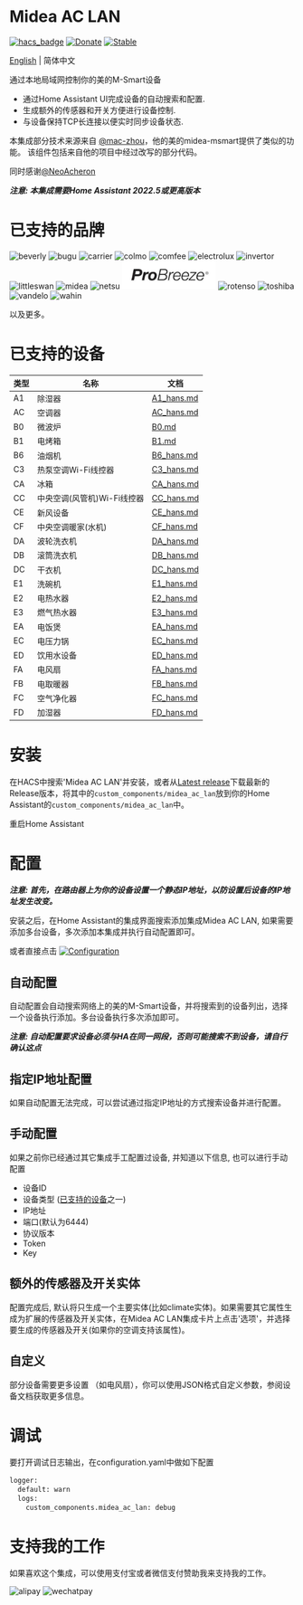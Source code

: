 # Midea AC LAN
[![hacs_badge](https://img.shields.io/badge/HACS-Default-orange.svg)](https://github.com/hacs/integration)
[![Donate](https://img.shields.io/badge/donate-BuyMeCoffee-yellow.svg)](https://www.buymeacoffee.com/georgezhao2010)
[![Stable](https://img.shields.io/github/v/release/georgezhao2010/midea_ac_lan)](https://github.com/georgezhao2010/midea_ac_lan/releases/latest)

[English](README.md) | 简体中文

通过本地局域网控制你的美的M-Smart设备

- 通过Home Assistant UI完成设备的自动搜索和配置.
- 生成额外的传感器和开关方便进行设备控制.
- 与设备保持TCP长连接以便实时同步设备状态.

本集成部分技术来源来自 [@mac-zhou](https://github.com/mac-zhou/midea-msmart)，他的美的midea-msmart提供了类似的功能。 该组件包括来自他的项目中经过改写的部分代码。

同时感谢[@NeoAcheron](https://github.com/NeoAcheron/midea-ac-py)

***注意: 本集成需要Home Assistant 2022.5或更高版本***

# 已支持的品牌

![beverly](brands/beverly.png) ![bugu](brands/bugu.png) ![carrier](brands/carrier.png)  ![colmo](brands/colmo.png) ![comfee](brands/comfee.png) ![electrolux](brands/electrolux.png) ![invertor](brands/invertor.png) ![littleswan](brands/littleswan.png) ![midea](brands/midea.png) ![netsu](brands/netsu.png) ![ProBreeze](brands/probreeze.png) ![rotenso](brands/rotenso.png) ![toshiba](brands/toshiba.png) ![vandelo](brands/vandelo.png) ![wahin](brands/wahin.png) 

以及更多。

# 已支持的设备

 类型 | 名称 |文档
 --- | --- | ---
 A1 | 除湿器 | [A1_hans.md](doc/A1_hans.md)
 AC | 空调器 | [AC_hans.md](doc/AC_hans.md)
 B0 | 微波炉 | [B0.md](doc/B0_hans.md)
 B1 | 电烤箱 | [B1.md](doc/B1_hans.md)
 B6 | 油烟机 | [B6_hans.md](doc/B6_hans.md)
 C3 | 热泵空调Wi-Fi线控器 | [C3_hans.md](doc/C3_hans.md)
 CA | 冰箱 | [CA_hans.md](doc/CA_hans.md)
 CC | 中央空调(风管机)Wi-Fi线控器 | [CC_hans.md](doc/CC_hans.md)
 CE | 新风设备 | [CE_hans.md](doc/CE_hans.md)
 CF | 中央空调暖家(水机) | [CF_hans.md](doc/CF_hans.md)
 DA | 波轮洗衣机 | [DA_hans.md](doc/DA_hans.md)
 DB | 滚筒洗衣机 | [DB_hans.md](doc/DB_hans.md)
 DC | 干衣机 | [DC_hans.md](doc/DC_hans.md)
 E1 | 洗碗机 | [E1_hans.md](doc/E1_hans.md)
 E2 | 电热水器 | [E2_hans.md](doc/E2_hans.md)
 E3 | 燃气热水器 | [E3_hans.md](doc/E3_hans.md)
 EA | 电饭煲 | [EA_hans.md](doc/EA_hans.md)
 EC | 电压力锅 | [EC_hans.md](doc/EC_hans.md)
 ED | 饮用水设备 | [ED_hans.md](doc/ED_hans.md)
 FA | 电风扇 | [FA_hans.md](doc/FA_hans.md)
 FB | 电取暖器 | [FB_hans.md](doc/FB_hans.md)
 FC | 空气净化器 | [FC_hans.md](doc/FC_hans.md)
 FD | 加湿器 | [FD_hans.md](doc/FD_hans.md)

# 安装
在HACS中搜索'Midea AC LAN'并安装，或者从[Latest release](https://github.com/georgezhao2010/midea_ac_lan/releases/latest)下载最新的Release版本，将其中的`custom_components/midea_ac_lan`放到你的Home Assistant的`custom_components/midea_ac_lan`中。

重启Home Assistant

# 配置
***注意: 首先，在路由器上为你的设备设置一个静态IP地址，以防设置后设备的IP地址发生改变。***

安装之后，在Home Assistant的集成界面搜索添加集成Midea AC LAN, 如果需要添加多台设备，多次添加本集成并执行自动配置即可。

或者直接点击 [![Configuration](https://my.home-assistant.io/badges/config_flow_start.svg)](https://my.home-assistant.io/redirect/config_flow_start?domain=midea_ac_lan)

## 自动配置
自动配置会自动搜索网络上的美的M-Smart设备，并将搜索到的设备列出，选择一个设备执行添加。多台设备执行多次添加即可。

***注意: 自动配置要求设备必须与HA在同一网段，否则可能搜索不到设备，请自行确认这点***

## 指定IP地址配置
如果自动配置无法完成，可以尝试通过指定IP地址的方式搜索设备并进行配置。

## 手动配置
如果之前你已经通过其它集成手工配置过设备, 并知道以下信息, 也可以进行手动配置
- 设备ID
- 设备类型 ([已支持的设备](README_hans.md#%E5%B7%B2%E6%94%AF%E6%8C%81%E7%9A%84%E8%AE%BE%E5%A4%87)之一)
- IP地址
- 端口(默认为6444)
- 协议版本
- Token
- Key


## 额外的传感器及开关实体
配置完成后, 默认将只生成一个主要实体(比如climate实体)。如果需要其它属性生成为扩展的传感器及开关实体，在Midea AC LAN集成卡片上点击'选项'，并选择要生成的传感器及开关(如果你的空调支持该属性)。

## 自定义
部分设备需要更多设置 （如电风扇），你可以使用JSON格式自定义参数，参阅设备文档获取更多信息。

# 调试
要打开调试日志输出，在configuration.yaml中做如下配置
```
logger:
  default: warn
  logs:
    custom_components.midea_ac_lan: debug
```

# 支持我的工作
如果喜欢这个集成，可以使用支付宝或者微信支付赞助我来支持我的工作。

![alipay](doc/images/alipay.png) ![wechatpay](doc/images/wechatpay.png) 